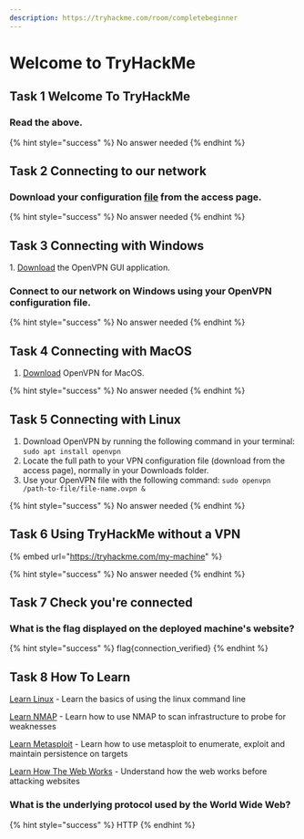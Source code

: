 ```yaml
---
description: https://tryhackme.com/room/completebeginner
---
```


# Welcome to TryHackMe

## Task 1 Welcome To TryHackMe

### Read the above.

{% hint style="success" %}
No answer needed
{% endhint %}

## Task 2 Connecting to our network

### Download your configuration [file](https://tryhackme.com/access) from the access page.

{% hint style="success" %}
No answer needed
{% endhint %}

## Task 3 Connecting with Windows

1\. [Download](https://swupdate.openvpn.org/community/releases/openvpn-install-2.4.8-I601-Win7.exe) the OpenVPN GUI application.

### Connect to our network on Windows using your OpenVPN configuration file.

{% hint style="success" %}
No answer needed
{% endhint %}

## Task 4 Connecting with MacOS

1. [Download](https://openvpn.net/downloads/openvpn-connect-v2-macos.dmg) OpenVPN for MacOS.

{% hint style="success" %}
No answer needed
{% endhint %}

## Task 5 Connecting with Linux



1. Download OpenVPN by running the following command in your terminal: `sudo apt install openvpn`
2. Locate the full path to your VPN configuration file (download from the access page), normally in your Downloads folder.
3. Use your OpenVPN file with the following command: `sudo openvpn /path-to-file/file-name.ovpn &`

{% hint style="success" %}
No answer needed
{% endhint %}

## Task 6 Using TryHackMe without a VPN

{% embed url="https://tryhackme.com/my-machine" %}

{% hint style="success" %}
No answer needed
{% endhint %}

## Task 7 Check you're connected

### What is the flag displayed on the deployed machine's website?

{% hint style="success" %}
flag{connection\_verified}
{% endhint %}

## Task 8 How To Learn

[Learn Linux](http://tryhackme.com/room/zthlinux) - Learn the basics of using the linux command line

[Learn NMAP](http://tryhackme.com/room/rpnmap) - Learn how to use NMAP to scan infrastructure to probe for weaknesses

[Learn Metasploit](https://tryhackme.com/room/rpmetasploit) - Learn how to use metasploit to enumerate, exploit and maintain persistence on targets

[Learn How The Web Works](https://tryhackme.com/room/webfundamentals) - Understand how the web works before attacking websites

### What is the underlying protocol used by the World Wide Web?

{% hint style="success" %}
HTTP
{% endhint %}
